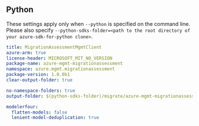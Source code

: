 ## Python

These settings apply only when `--python` is specified on the command line.
Please also specify `--python-sdks-folder=<path to the root directory of your azure-sdk-for-python clone>`.

``` yaml $(python)
title: MigrationAssessmentMgmtClient
azure-arm: true
license-header: MICROSOFT_MIT_NO_VERSION
package-name: azure-mgmt-migrationassessment
namespace: azure.mgmt.migrationassessment
package-version: 1.0.0b1
clear-output-folder: true
```

``` yaml $(python)
no-namespace-folders: true
output-folder: $(python-sdks-folder)/migrate/azure-mgmt-migrationassessment/azure/mgmt/migrationassessment
```

``` yaml $(python)
modelerfour:
  flatten-models: false
  lenient-model-deduplication: true
```
